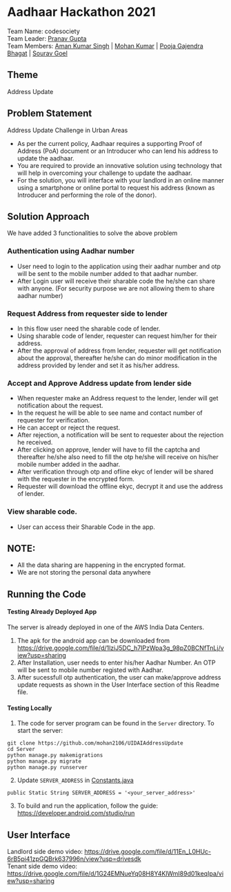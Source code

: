 # Aadhaar Hackathon 2021
Team Name: codesociety   
Team Leader: [Pranav Gupta](https://www.linkedin.com/in/pranavg000/)  
Team Members:
[Aman Kumar Singh](https://www.linkedin.com/in/aman2018/) |
[Mohan Kumar](https://www.linkedin.com/in/mohanjnv1/) |
[Pooja Gajendra Bhagat](https://www.linkedin.com/in/poojabhagat/) |
[Sourav Goel](https://www.linkedin.com/in/sourav-goel6174/)

## Theme
Address Update

## Problem Statement
Address Update Challenge in Urban Areas  
* As per the current policy, Aadhaar requires a supporting Proof of Address (PoA) document or an Introducer who can lend his address to update the aadhaar. 
* You are required to provide an innovative solution using technology that will help in overcoming your challenge to update the aadhaar. 
* For the solution, you will interface with your landlord in an online manner using a smartphone or online portal to request his address (known as Introducer and performing the role of the donor).

## Solution Approach
We have added 3 functionalities to solve the above problem
### Authentication using Aadhar number
* User need to login to the application using their aadhar number and otp will be sent to the mobile number added to that aadhar number. 
* After Login user will receive their sharable code the he/she can share with anyone. (For security purpose we are not allowing them to share aadhar number)
### Request Address from requester side to lender
* In this flow user need the sharable code of lender.
* Using sharable code of lender, requester can request him/her for their address.
* After the approval of address from lender, requester will get notification about the approval, thereafter he/she can do minor modification in the address provided by lender and set it as his/her address. 
### Accept and Approve Address update from lender side
* When requester make an Address request to the lender, lender will get notification about the request.
* In the request he will be able to see name and contact number of requester for verification. 
* He can accept or reject the request.
* After rejection, a notification will be sent to requester about the rejection he received. 
* After clicking on approve, lender will have to fill the captcha and thereafter he/she also need to fill the otp he/she will receive on his/her mobile number added in the aadhar. 
* After verification through otp and ofline ekyc of lender will be shared with the requester in the encrypted form. 
* Requester will download the offline ekyc, decrypt it and use the address of lender. 
### View sharable code.
* User can access their Sharable Code in the app.  
## NOTE:
* All the data sharing are happening in the encrypted format.
* We are not storing the personal data anywhere

## Running the Code

#### Testing Already Deployed App
The server is already deployed in one of the AWS India Data Centers. 
1. The apk for the android app can be downloaded from 
   <br>https://drive.google.com/file/d/1lziJ5DC_h7IPzWpa3g_98pZ0BCNfTnLj/view?usp=sharing
3. After Installation, user needs to enter his/her Aadhar Number. An OTP will be sent to mobile number registed with Aadhar.
4. After sucessfull otp authentication, the user can make/approve address update requests as shown in the User Interface section of this Readme file.

#### Testing Locally
1. The code for server program can be found in the `Server` directory. To start the server:
```
git clone https://github.com/mohan2106/UIDAIAddressUpdate
cd Server
python manage.py makemigrations
python manage.py migrate
python manage.py runserver
```

2. Update `SERVER_ADDRESS` in [Constants.java](/app/src/main/java/com/example/uidaiaddressupdate/Constants.java)
``` 
public Static String SERVER_ADDRESS = '<your_server_address>'
```

3. To build and run the application, follow the guide: https://developer.android.com/studio/run

## User Interface

Landlord side demo video: https://drive.google.com/file/d/11En_L0HUc-6rB5pi41zpGQBrk637996n/view?usp=drivesdk
<br>Tenant side demo video: https://drive.google.com/file/d/1G24EMNueYq08H8Y4KlWmI89d01keqIpa/view?usp=sharing
